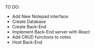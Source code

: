 TO DO:
- Add New Notepad interface.
- Create Database
- Create Back-End
- Implement Back-End server with React
- Add CRUD functions to notes
- Host Back-End

